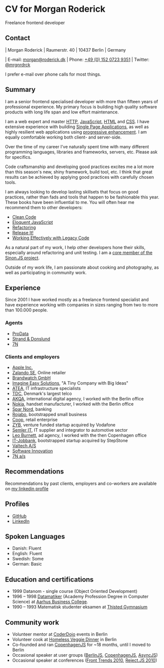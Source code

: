 # CV for Morgan Roderick

Freelance frontend developer


## Contact

| Morgan Roderick
| Raumerstr. 40
| 10437 Berlin
| Germany

| E-mail: [morgan@roderick.dk](mailto:morgan@roderick.dk)
| Phone: [+49 (0) 152 0723 9351](tel:+4915207239351)
| Twitter: [@mrgnrdrck][twitter]

I prefer e-mail over phone calls for most things.


## Summary

I am a senior frontend specialised developer with more than fifteen years of professional experience. My primary focus is building high quality software products with long life span and low effort maintenance.

I am a web expert and master [HTTP][http], [JavaScript][js], [HTML][html] and [CSS][css]. I have extensive experience with building [Single Page Applications][spa], as well as highly resilient web applications using [progressive enhancement][pr-enh]. I am equally comfortable working both client- and server-side.

Over the time of my career I've naturally spent time with many different programming languages, libraries and frameworks, servers, etc. Please ask for specifics.

Code craftsmanship and developing good practices excites me a lot more than this season's new, shiny framework, build tool, etc. I think that great results can be achieved by applying good practices with carefully chosen tools.

I am always looking to develop lasting skillsets that focus on good practices, rather than fads and tools that happen to be fashionable this year. These books have been influential to me. You will often hear me recommend them to other developers:

* [Clean Code][cleancode]
* [Eloquent JavaScript][eloquent-js]
* [Refactoring][refactoring]
* [Release It!][release-it]
* [Working Effectively with Legacy Code][legacycode]

As a natural part of my work, I help other developers hone their skills, especially around refactoring and unit testing. I am a [core member of the Sinon.JS project][sinon].

Outside of my work life, I am passionate about cooking and photography, as well as participating in community work.


## Experience

Since 2001 I have worked mostly as a freelance frontend specialist and have experience working with companies in sizes ranging from two to more than 100.000 people.

### Agents

* [ProData][prodata]
* [Strand & Donslund][s-d]
* [7N][7n]

### Clients and employers

* [Apple Inc.][aapl]
* [Zalando SE][zalando], Online retailer
* [Brandwatch GmbH][brandwatch]
* [Imagine Easy Solutions][imagine], "A Tiny Company with Big Ideas"
* [ATEA][atea], IT infrastructure specialists
* [TDC][tdc], Denmark's largest telco
* [AKQA][akqa], international digital agency, I worked with the Berlin office
* [Nokia][nok], handset manufacturer, I worked with the Berlin office
* [Spar Nord][sparnord], banking
* [Rojabo][rojabo], bootstrapped small business
* [Coop][coop], retail enterprise
* [ZYB][zyb], venture funded startup acquired by Vodafone
* [Semler IT][semler], IT supplier and integrator to automotive sector
* [Leo Burnett][leob], ad agency, I worked with the then Copenhagen office
* [IT-Jobbank][itjob], bootstrapped startup acquired by StepStone
* [Valtech A/S][valtech]
* [Software Innovation][s-i]
* [7N a/s][7n]


## Recommendations

Recommendations by past clients, employers and co-workers are available on [my linkedin profile][linkedin]


## Profiles

* [GitHub][github]
* [LinkedIn][linkedin]


## Spoken Languages

* Danish: Fluent
* English: Fluent
* Swedish: Some
* German: Basic


## Education and certifications

* 1999 Datanom - single course (Object Oriented Development)
* 1996 – 1998 [Datamatiker][datamatiker] (Academy Profession Degree in Computer Science) at [Aarhus Business College][aabc].
* 1990 – 1993 Matematisk studenter eksamen at [Thisted Gymnasium][thisted-gym]


## Community work

* Volunteer mentor at [CoderDojo][dojo] events in Berlin
* Volunteer cook at [Homeless Veggie Dinner][hvd] in Berlin
* Co-founded and ran [CopenhagenJS][copenhagenjs] for ~18 months, until I moved to Berlin
* Occasional speaker at user groups ([BerlinJS][berlinjs], [CopenhagenJS][copenhagenjs], [AsyncJS][asyncjs])
* Occasional speaker at conferences ([Front Trends 2010][ftrends], [Reject.JS 2010][rejectjs])

[7n]: http://7n.dk/
[aabc]: http://aabc.dk/
[aapl]: https://www.apple.com
[akqa]: http://www.akqa.com/
[asyncjs]: http://asyncjs.com/
[atea]: http://atea.dk/
[berlinjs]: http://berlinjs.org
[brandwatch]: https://www.brandwatch.com
[cleancode]: https://www.goodreads.com/book/show/3735293-clean-code
[coop]: https://om.coop.dk/Om%20Coop.aspx
[copenhagenjs]: http://copenhagenjs.dk
[css]: https://en.wikipedia.org/wiki/CSS
[datamatiker]: http://www.ug.dk/programmes/academyprofessiondegrees/itanddesign/computer_science_ap.aspx
[dojo]: http://coderdojo.com
[eloquent-js]: http://eloquentjavascript.net
[ftrends]: http://2010.front-trends.com
[github]: https://github.com/mroderick
[hvd]: https://www.facebook.com/groups/121769647855905/
[html]: https://en.wikipedia.org/wiki/HTML
[http]: https://en.wikipedia.org/wiki/Hypertext_Transfer_Protocol
[imagine]: http://www.imagineeasy.com/
[itjob]: https://www.it-jobbank.dk/
[js]: https://en.wikipedia.org/wiki/JavaScript
[legacycode]: https://www.goodreads.com/book/show/44919.Working_Effectively_with_Legacy_Code
[leob]: http://www.leoburnett.com/
[linkedin]: http://www.linkedin.com/in/morganroderick
[nok]: http://www.nokia.com/global/
[pr-enh]: https://en.wikipedia.org/wiki/Progressive_enhancement
[prodata]: http://www.prodata.dk/
[refactoring]: http://www.refactoring.com
[rejectjs]: http://rejectjs.org
[release-it]: https://pragprog.com/book/mnee/release-it
[rojabo]: http://www.rojabo.com/
[s-d]: http://www.s-d.dk/
[semler]: http://www.semler-it.dk/
[s-i]: https://www.software-innovation.com
[spa]: https://en.wikipedia.org/wiki/Single-page_application
[sinon]: http://sinonjs.org
[sparnord]: https://www.sparnord.dk/
[tdc]: http://tdc.dk/
[thisted-gym]: http://www.thisted-gymnasium.dk
[twitter]: https://twitter.com/mrgnrdrck
[valtech]: http://valtech.dk
[zalando]: https://www.zalando.de
[zyb]: https://zyb.com/
